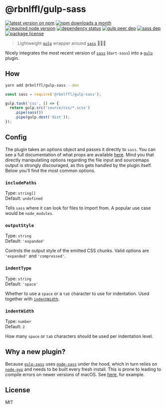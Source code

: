 # @rbnlffl/gulp-sass

[![latest version on npm](https://img.shields.io/npm/v/@rbnlffl/gulp-sass)](https://www.npmjs.com/package/@rbnlffl/gulp-sass)
[![npm downloads a month](https://img.shields.io/npm/dm/@rbnlffl/gulp-sass)](https://www.npmjs.com/package/@rbnlffl/gulp-sass)
[![required node version](https://img.shields.io/node/v/@rbnlffl/gulp-sass)](https://github.com/nodejs/Release)
[![dependency status](https://img.shields.io/david/robinloeffel/gulp-sass)](https://david-dm.org/robinloeffel/gulp-sass)
[![gulp peer dep](https://img.shields.io/npm/dependency-version/@rbnlffl/gulp-sass/peer/gulp?label=gulp%20peer%20dep)](https://github.com/gulpjs/gulp)
[![sass dep](https://img.shields.io/npm/dependency-version/@rbnlffl/gulp-sass/sass?label=sass%20dep)](https://github.com/sass/dart-sass)
[![package license](https://img.shields.io/npm/l/@rbnlffl/gulp-sass)](license)

> Lightweight [`gulp`](https://github.com/gulpjs/gulp) wrapper around [`sass`](https://github.com/sass/dart-sass) 🏄🏼‍♂️

Nicely integrates the most recent version of [`sass`](https://github.com/sass/dart-sass) (`dart-sass`) into a [`gulp`](https://github.com/gulpjs/gulp) plugin.

## How

```sh
yarn add @rbnlffl/gulp-sass --dev
```

```js
const sass = require('@rbnlffl/gulp-sass');

gulp.task('css', () => {
  return gulp.src('source/css/*.scss')
    .pipe(sass())
    .pipe(gulp.dest('dist'));
});
```

## Config

The plugin takes an options object and passes it directly to `sass`. You can see a full documentation of what props are available [here](https://sass-lang.com/documentation/js-api#options). Mind you that directly manipulatiing options regarding the file input and sourcemaps output is strongly discouraged, as this gets handled by the plugin itself. Below you'll find the most common options.

### `includePaths`

Type: `string[]`<br>
Default: `undefined`<br>

Tells `sass` where it can look for files to import from. A popular use case would be `node_modules`.

### `outputStyle`

Type: `string`<br>
Default: `'expanded'`<br>

Controls the output style of the emitted CSS chunks. Valid options are `'expanded'` and `'compressed'`.

### `indentType`

Type: `string`<br>
Default: `'space'`<br>

Whether to use a `space` or a `tab` character to use for indentation. Used together with [`indentWidth`](#indentwidth).

### `indentWidth`

Type: `number`<br>
Default: `2`<br>

How many `space` or `tab` characters should be used per indentation level.

## Why a new plugin?

Because [`gulp-sass`](https://github.com/dlmanning/gulp-sass) uses [`node-sass`](https://github.com/sass/node-sass) under the hood, which in turn relies on [`node-gyp`](https://github.com/nodejs/node-gyp) and needs to be built every fresh install. This is prone to leading to compile errors on newer versions of macOS. See [here](https://github.com/nodejs/node-gyp/blob/master/macOS_Catalina.md), for example.

## License

MIT

